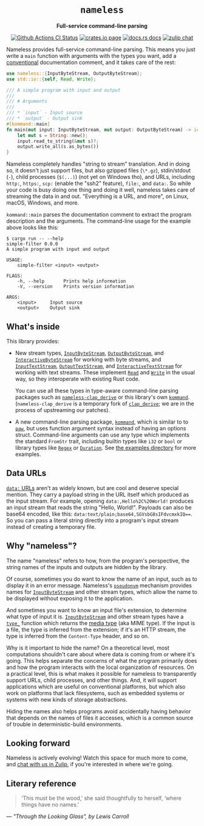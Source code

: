 <div align="center">
  <h1><code>nameless</code></h1>

  <p>
    <strong>Full-service command-line parsing</strong>
  </p>

  <p>
    <a href="https://github.com/sunfishcode/nameless/actions?query=workflow%3ACI"><img src="https://github.com/sunfishcode/nameless/workflows/CI/badge.svg" alt="Github Actions CI Status" /></a>
    <a href="https://crates.io/crates/nameless"><img src="https://img.shields.io/crates/v/nameless.svg" alt="crates.io page" /></a>
    <a href="https://docs.rs/nameless"><img src="https://docs.rs/nameless/badge.svg" alt="docs.rs docs" /></a>
    <a href="https://bytecodealliance.zulipchat.com/#narrow/stream/219900-wasi"><img src="https://img.shields.io/badge/zulip-join_chat-brightgreen.svg" alt="zulip chat" /></a>
  </p>
</div>

Nameless provides full-service command-line parsing. This means you just write
a `main` function with arguments with the types you want, add a [conventional]
documentation comment, and it takes care of the rest:

```rust
use nameless::{InputByteStream, OutputByteStream};
use std::io::{self, Read, Write};

/// A simple program with input and output
///
/// # Arguments
///
/// * `input` - Input source
/// * `output` - Output sink
#[kommand::main]
fn main(mut input: InputByteStream, mut output: OutputByteStream) -> io::Result<()> {
    let mut s = String::new();
    input.read_to_string(&mut s)?;
    output.write_all(s.as_bytes())
}
```

Nameless completely handles "string to stream" translation. And in doing so, it
doesn't just support files, but also gzipped files (`\*.gz`),
stdin/stdout (`-`), child processes (`$(...)`) (not yet on Windows tho), and
URLs, including `http:`, `https:`, `scp:` (enable the "ssh2" feature), `file:`,
and `data:`. So while your code is busy doing one thing and doing it well,
nameless takes care of streaming the data in and out.
"Everything is a URL, and more", on Linux, macOS, Windows, and more.

`kommand::main` parses the documentation comment to extract the program
description and the arguments. The command-line usage for the example above
looks like this:

```
$ cargo run -- --help
simple-filter 0.0.0
A simple program with input and output

USAGE:
    simple-filter <input> <output>

FLAGS:
    -h, --help       Prints help information
    -V, --version    Prints version information

ARGS:
    <input>     Input source
    <output>    Output sink
```

## What's inside

This library provides:

 - New stream types, [`InputByteStream`], [`OutputByteStream`], and
   [`InteractiveByteStream`] for working with byte streams, and
   [`InputTextStream`], [`OutputTextStream`], and [`InteractiveTextStream`]
   for working with text streams. These implement [`Read`] and [`Write`] in
   the usual way, so they interoperate with existing Rust code.

   You can use all these types in type-aware command-line parsing packages
   such as [`nameless-clap_derive`] or this library's own [`kommand`].
   (`nameless-clap_derive` is a temporary fork of [`clap_derive`]; we are
   in the process of upstreaming our patches).

 - A new command-line parsing package, [`kommand`], which is similar to
   to [`paw`], but uses function argument syntax instead of having an options
   struct. Command-line arguments can use any type which implements the standard
   `FromStr` trait, including builtin types like `i32` or `bool` or library
   types like [`Regex`] or [`Duration`]. See [the examples directory] for
   more examples.

## Data URLs

[`data:` URLs] aren't as widely known, but are cool and deserve special
mention. They carry a payload string in the URL itself which produced as the
input stream. For example, opening `data:,Hello%2C%20World!` produces an
input stream that reads the string "Hello, World!". Payloads can also be
base64 encoded, like this: `data:text/plain;base64,SGVsbG8sIFdvcmxkIQ==`.
So you can pass a literal string directly into a program's input stream
instead of creating a temporary file.

## Why "nameless"?

The name "nameless" refers to how, from the program's perspective, the string
names of the inputs and outputs are hidden by the library.

Of course, sometimes you do want to know the name of an input, such as to
display it in an error message. Nameless's [`pseudonym`] mechanism provides
names for [`InputByteStream`] and other stream types, which allow the name
to be displayed without exposing it to the application.

And sometimes you want to know an input file's extension, to determine what
type of input it is. [`InputByteStream`] and other stream types have a
[`type_`] function which returns the [media type] (aka MIME type). If the
input is a file, the type is inferred from the extension; if it's an HTTP
stream, the type is inferred from the `Content-Type` header, and so on.

Why is it important to hide the name? On a theoretical level, most
computations shouldn't care about where data is coming from or where it's
going. This helps separate the concerns of what the program primarily does
and how the program interacts with the local organization of resources.
On a practical level, this is what makes it possible for nameless to
transparently support URLs, child processes, and other things. And, it will
support applications which are useful on conventional platforms, but which
also work on platforms that lack filesystems, such as embedded systems or
systems with new kinds of storage abstractions.

Hiding the names also helps programs avoid accidentally having behavior that
depends on the names of files it accesses, which is a common source of trouble
in deterministic-build environments.

## Looking forward

Nameless is actively evolving! Watch this space for much more to come, and
[chat with us in Zulip], if you're interested in where we're going.

## Literary reference

> ‘This must be the wood,’ she said thoughtfully to herself, ‘where things
> have no names.’

— <cite>"Through the Looking Glass", by Lewis Carroll</cite>

[conventional]: https://doc.rust-lang.org/stable/rust-by-example/meta/doc.html
[`nameless-clap_derive`]: https://crates.io/crates/nameless-clap_derive
[`clap_derive`]: https://crates.io/crates/clap_derive
[`paw`]: https://crates.io/crates/paw
[`kommand`]: https://crates.io/crates/kommand
[`Read`]: https://doc.rust-lang.org/std/io/trait.Read.html
[`Write`]: https://doc.rust-lang.org/std/io/trait.Write.html
[`InputByteStream`]: https://docs.rs/nameless/latest/nameless/struct.InputByteStream.html
[`OutputByteStream`]: https://docs.rs/nameless/latest/nameless/struct.OutputByteStream.html
[`InteractiveByteStream`]: https://docs.rs/nameless/latest/nameless/struct.InteractiveByteStream.html
[`InputTextStream`]: https://docs.rs/nameless/latest/nameless/struct.InputTextStream.html
[`OutputTextStream`]: https://docs.rs/nameless/latest/nameless/struct.OutputTextStream.html
[`InteractiveTextStream`]: https://docs.rs/nameless/latest/nameless/struct.InteractiveTextStream.html
[`Regex`]: https://docs.rs/regex/latest/regex/struct.Regex.html
[`Duration`]: https://docs.rs/humantime/latest/humantime/struct.Duration.html
[the examples directory]: examples
[`data:` URLs]: https://fetch.spec.whatwg.org/#data-urls
[`pseudonym`]: https://docs.rs/nameless/latest/nameless/struct.InputByteStream.html#method.pseudonym
[media type]: https://developer.mozilla.org/en-US/docs/Web/HTTP/Basics_of_HTTP/MIME_types
[`type_`]: https://docs.rs/nameless/latest/nameless/struct.InputByteStream.html#method.type_
[chat with us in Zulip]: https://bytecodealliance.zulipchat.com/#narrow/stream/219900-wasi
